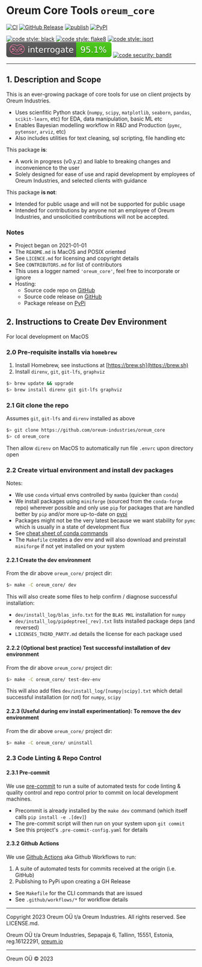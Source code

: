 # Oreum Core Tools `oreum_core`

[![CI](https://github.com/oreum-industries/oreum_core/workflows/ci/badge.svg)](https://github.com/oreum-industries/oreum_core/actions/workflows/ci.yml)
[![GitHub Release](https://img.shields.io/github/v/release/oreum-industries/oreum_core?display_name=tag&sort=semver)](https://github.com/oreum-industries/oreum_core/releases)
[![publish](https://github.com/oreum-industries/oreum_core/actions/workflows/publish.yml/badge.svg)](https://github.com/oreum-industries/oreum_core/actions/workflows/publish.yml)
[![PyPI](https://img.shields.io/pypi/v/oreum_core)](https://pypi.org/project/oreum_core)
<!-- [![Conda Forge](https://img.shields.io/conda/vn/oreum-industries/oreum_core.svg)](https://anaconda.org/oreum-industries/oreum_core) -->

[![code style: black](https://img.shields.io/badge/code%20style-black-000000.svg)](https://github.com/psf/black)
[![code style: flake8](https://img.shields.io/badge/code%20style-flake8-331188.svg)](https://flake8.pycqa.org/en/latest/)
[![code style: isort](https://img.shields.io/badge/code%20style-isort-%231674b1?style=flat)](https://pycqa.github.io/isort/)
[![code style: interrogate](https://raw.githubusercontent.com/oreum-industries/oreum_core/master/assets/img/interrogate_badge.svg)](https://pypi.org/project/interrogate/)
[![code security: bandit](https://img.shields.io/badge/code%20security-bandit-yellow.svg)](https://github.com/PyCQA/bandit)


---

## 1. Description and Scope

This is an ever-growing package of core tools for use on client projects by
Oreum Industries.

+ Uses scienfitic Python stack (`numpy`, `scipy`, `matplotlib`, `seaborn`,
  `pandas`, `scikit-learn`, etc) for EDA, data manipulation, basic ML etc
+ Enables Bayesian modelling workflow in R&D and Production (`pymc`, `pytensor`,
  `arviz`, etc)
+ Also includes utilities for text cleaning, sql scripting, file handling etc


This package **is**:

+ A work in progress (v0.y.z) and liable to breaking changes and inconvenience
  to the user
+ Solely designed for ease of use and rapid development by employees of
  Oreum Industries, and selected clients with guidance

This package **is not**:

+ Intended for public usage and will not be supported for public usage
+ Intended for contributions by anyone not an employee of Oreum Industries,
  and unsolicitied contributions will not be accepted.


### Notes

+ Project began on 2021-01-01
+ The `README.md` is MacOS and POSIX oriented
+ See `LICENCE.md` for licensing and copyright details
+ See `CONTRIBUTORS.md` for list of contributors
+ This uses a logger named `'oreum_core'`, feel free to incorporate or ignore
+ Hosting:
  + Source code repo on [GitHub](https://github.com/oreum-industries/oreum_core)
  + Source code release on [GitHub](https://github.com/oreum-industries/oreum_core/releases)
  + Package release on [PyPi](https://pypi.org/project/oreum_core)



## 2. Instructions to Create Dev Environment

For local development on MacOS

### 2.0 Pre-requisite installs via `homebrew`

1. Install Homebrew, see instuctions at [https://brew.sh](https://brew.sh)
2. Install `direnv`, `git`, `git-lfs`, `graphviz`

```zsh
$> brew update && upgrade
$> brew install direnv git git-lfs graphviz
```

### 2.1 Git clone the repo

Assumes `git`, `git-lfs` and `direnv` installed as above

```zsh
$> git clone https://github.com/oreum-industries/oreum_core
$> cd oreum_core
```
Then allow `direnv` on MacOS to automatically run file `.envrc` upon directory open


### 2.2 Create virtual environment and install dev packages

Notes:

+ We use `conda` virtual envs controlled by `mamba` (quicker than `conda`)
+ We install packages using `miniforge` (sourced from the `conda-forge` repo)
  wherever possible and only use `pip` for packages that are handled better by
  `pip` and/or more up-to-date on [pypi](https://pypi.org)
+ Packages might not be the very latest because we want stability for `pymc`
  which is usually in a state of development flux
+ See [cheat sheet of conda commands](https://conda.io/docs/_downloads/conda-cheatsheet.pdf)
+ The `Makefile` creates a dev env and will also download and preinstall
  `miniforge` if not yet installed on your system


#### 2.2.1 Create the dev environment

From the dir above `oreum_core/` project dir:

```zsh
$> make -C oreum_core/ dev
```

This will also create some files to help confirm / diagnose successful installation:

+ `dev/install_log/blas_info.txt` for the `BLAS MKL` installation for `numpy`
+ `dev/install_log/pipdeptree[_rev].txt` lists installed package deps (and reversed)
+ `LICENSES_THIRD_PARTY.md` details the license for each package used


#### 2.2.2 (Optional best practice) Test successful installation of dev environment

From the dir above `oreum_core/` project dir:

```zsh
$> make -C oreum_core/ test-dev-env
```

This will also add files `dev/install_log/[numpy|scipy].txt` which detail
successful installation (or not) for `numpy`, `scipy`


#### 2.2.3 (Useful during env install experimentation): To remove the dev environment

From the dir above `oreum_core/` project dir:

```zsh
$> make -C oreum_core/ uninstall
```

### 2.3 Code Linting & Repo Control

#### 2.3.1 Pre-commit

We use [pre-commit](https://pre-commit.com) to run a suite of automated tests
for code linting & quality control and repo control prior to commit on local
development machines.

+ Precommit is already installed by the `make dev` command (which itself calls
`pip install -e .[dev]`)
+ The pre-commit script will then run on your system upon `git commit`
+ See this project's `.pre-commit-config.yaml` for details


#### 2.3.2 Github Actions

We use [Github Actions](https://docs.github.com/en/actions/using-workflows) aka
Github Workflows to run:

1. A suite of automated tests for commits received at the origin (i.e. GitHub)
2. Publishing to PyPi upon creating a GH Release

+ See `Makefile` for the CLI commands that are issued
+ See `.github/workflows/*` for workflow details

---

Copyright 2023 Oreum OÜ t/a Oreum Industries. All rights reserved.
See LICENSE.md.

Oreum OÜ t/a Oreum Industries, Sepapaja 6, Tallinn, 15551, Estonia,
reg.16122291, [oreum.io](https://oreum.io)

---
Oreum OÜ &copy; 2023
